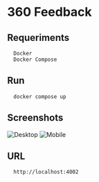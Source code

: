 # 360 Feedback

## Requeriments

```
  Docker
  Docker Compose
```

## Run

```
  docker compose up
```

## Screenshots
![Desktop](http://github/siewdass/test/desktop.png)
![Mobile](http://github/siewdass/test/mobile.png)

## URL

```
  http://localhost:4002
```